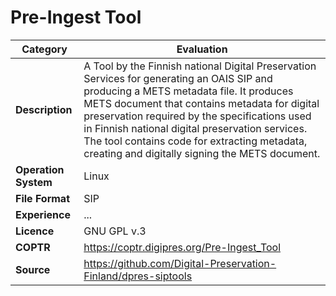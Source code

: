 # Pre-Ingest Tool

| Category | Evaluation |
| --- | --- |
| **Description** | A Tool by the Finnish national Digital Preservation Services for generating an OAIS SIP and producing a METS metadata file. It produces METS document that contains metadata for digital preservation required by the specifications used in Finnish national digital preservation services. The tool contains code for extracting metadata, creating and digitally signing the METS document. |
| **Operation System** | Linux |
| **File Format** | SIP |
| **Experience** | ... |
| **Licence** | GNU GPL v.3 |
| **COPTR** | https://coptr.digipres.org/Pre-Ingest_Tool |
| **Source** | https://github.com/Digital-Preservation-Finland/dpres-siptools |
